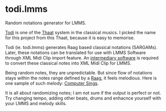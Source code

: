 # todi.lmms
Random notations generator for LMMS.

[Todi](https://en.wikipedia.org/wiki/Todi_(thaat)) is one of the [Thaat](https://en.wikipedia.org/wiki/Thaat) system in the classical musics.
I picked the name for this project from this Thaat, because it is easy to memorise.

Todi (ie. todi.lmms) generates Raag based classical notations (SARGAMs).
Later, these notations can be translated for use with LMMS Software through XML Midi Clip import feature.
An [intermediary software](https://github.com/anytizer/swar.lmms) is required to convert these classical notes into XML Midi Clip for LMMS.

Being random notes, they are unpredictable. But since flow of notations stays within the notes range defined by a [Raag](https://en.wikipedia.org/wiki/Raga), it feels melodious. Here is one sample of such melody: [Computer Sings](https://github.com/anytizer/melodies.lmms/tree/main/melodies/Computer-Sings-01/project/).

It is all about randomizing notes; I am not sure if the output is perfect or not.
Try changing tempo, adding other beats, drums and enhacnce yourself with your LMMS and melody skills.
